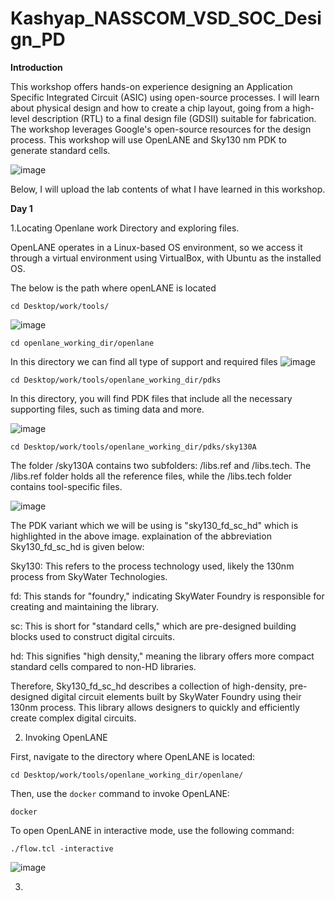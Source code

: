 # Kashyap_NASSCOM_VSD_SOC_Design_PD

**Introduction**

This workshop offers hands-on experience designing an Application Specific Integrated Circuit (ASIC) using open-source processes. I will learn about physical design and how to create a chip layout, going from a high-level description (RTL) to a final design file (GDSII) suitable for fabrication. The workshop leverages Google's open-source resources for the design process.
This workshop will use OpenLANE and Sky130 nm PDK to generate standard cells.

![image](https://github.com/kashyap21meher/Kashyap_NASSCOM_VSD_SOC_Design_PD/assets/169720302/2b2c1f19-45db-4cb2-9b61-a31ce33678ee) 

Below, I will upload the lab contents of what I have learned in this workshop.

**Day 1**

1.Locating Openlane work Directory and exploring files.

OpenLANE operates in a Linux-based OS environment, so we access it through a virtual environment using VirtualBox, with Ubuntu as the installed OS.

The below is the path where openLANE is located

```cd Desktop/work/tools/```

![image](https://github.com/kashyap21meher/Kashyap_NASSCOM_VSD_SOC_Design_PD/assets/169720302/92f2f866-f235-41ed-9fb0-babc8fb63c6b)

```cd openlane_working_dir/openlane```

In this directory we can find all type of support and required files 
![image](https://github.com/kashyap21meher/Kashyap_NASSCOM_VSD_SOC_Design_PD/assets/169720302/5fb6c57c-455e-4943-b5f6-51ae587d1380)


```cd Desktop/work/tools/openlane_working_dir/pdks```

In this directory, you will find PDK files that include all the necessary supporting files, such as timing data and more.

![image](https://github.com/kashyap21meher/Kashyap_NASSCOM_VSD_SOC_Design_PD/assets/169720302/514a2c58-c9d7-4ef5-9835-57816de52ecb)

```cd Desktop/work/tools/openlane_working_dir/pdks/sky130A```

The folder /sky130A contains two subfolders: /libs.ref and /libs.tech. The /libs.ref folder holds all the reference files, while the /libs.tech folder contains tool-specific files.

![image](https://github.com/kashyap21meher/Kashyap_NASSCOM_VSD_SOC_Design_PD/assets/169720302/58b50ad6-e362-483d-b386-389bb1cb322b)

The PDK variant which we will be using is "sky130_fd_sc_hd" which is highlighted in the above image.
explaination of the abbreviation Sky130_fd_sc_hd is given below:

Sky130: This refers to the process technology used, likely the 130nm process from SkyWater Technologies.

fd: This stands for "foundry," indicating SkyWater Foundry is responsible for creating and maintaining the library.

sc: This is short for "standard cells," which are pre-designed building blocks used to construct digital circuits.

hd: This signifies "high density," meaning the library offers more compact standard cells compared to non-HD libraries.

Therefore, Sky130_fd_sc_hd describes a collection of high-density, pre-designed digital circuit elements built by SkyWater Foundry using their 130nm process. This library allows designers to quickly and efficiently create complex digital circuits.

2. Invoking OpenLANE 

First, navigate to the directory where OpenLANE is located:

```cd Desktop/work/tools/openlane_working_dir/openlane/```

Then, use the `docker` command to invoke OpenLANE:

```docker```

To open OpenLANE in interactive mode, use the following command:

```./flow.tcl -interactive```

![image](https://github.com/kashyap21meher/Kashyap_NASSCOM_VSD_SOC_Design_PD/assets/169720302/c5ab3bd8-baed-49a3-8c3a-6ab6ea260ec8)

3. 









